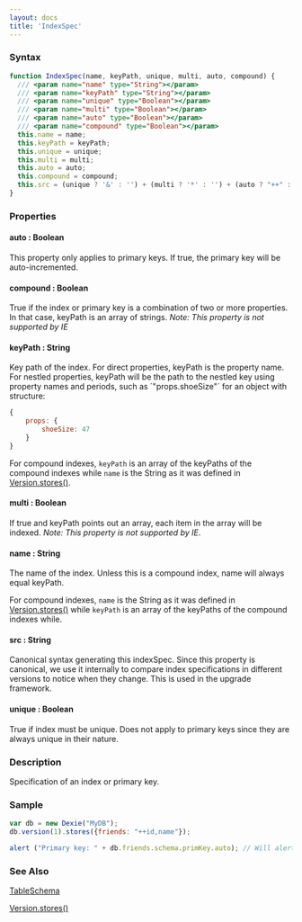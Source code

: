 ```yaml
---
layout: docs
title: 'IndexSpec'
---
```


### Syntax

```javascript
function IndexSpec(name, keyPath, unique, multi, auto, compound) {
  /// <param name="name" type="String"></param>
  /// <param name="keyPath" type="String"></param>
  /// <param name="unique" type="Boolean"></param>
  /// <param name="multi" type="Boolean"></param>
  /// <param name="auto" type="Boolean"></param>
  /// <param name="compound" type="Boolean"></param>
  this.name = name;
  this.keyPath = keyPath;
  this.unique = unique;
  this.multi = multi;
  this.auto = auto;
  this.compound = compound;
  this.src = (unique ? '&' : '') + (multi ? '*' : '') + (auto ? "++" : "") + keyPath;
}
```

### Properties

#### auto : Boolean

This property only applies to primary keys. If true, the primary key will be auto-incremented.

#### compound : Boolean

True if the index or primary key is a combination of two or more properties. In that case, keyPath is an array of strings. _Note: This property is not supported by IE_

#### keyPath : String

Key path of the index. For direct properties, keyPath is the property name. For nestled properties, keyPath will be the path to the nestled key using property names and periods, such as ´"props.shoeSize"´ for an object with structure:

```javascript
{
    props: {
        shoeSize: 47
    }
}
```

For compound indexes, `keyPath` is an array of the keyPaths of the compound indexes while `name` is the String as it was defined in [Version.stores()](/docs/Version/Version.stores()).

#### multi : Boolean

If true and keyPath points out an array, each item in the array will be indexed. _Note: This property is not supported by IE_.

#### name : String

The name of the index. Unless this is a compound index, name will always equal keyPath.

For compound indexes, `name` is the String as it was defined in [Version.stores()](/docs/Version/Version.stores()) while `keyPath` is an array of the keyPaths of the compound indexes while.

#### src : String

Canonical syntax generating this indexSpec. Since this property is canonical, we use it internally to compare index specifications in different versions to notice when they change. This is used in the upgrade framework.

#### unique : Boolean

True if index must be unique. Does not apply to primary keys since they are always unique in their nature.

### Description

Specification of an index or primary key.

### Sample

```javascript
var db = new Dexie("MyDB");
db.version(1).stores({friends: "++id,name"});

alert ("Primary key: " + db.friends.schema.primKey.auto); // Will alert (true);
```

### See Also

[TableSchema](/docs/TableSchema)

[Version.stores()](/docs/Version/Version.stores())
